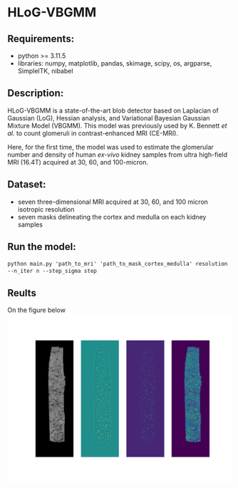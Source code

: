 # HLoG-VBGMM 

## Requirements: 

- python >= 3.11.5
- libraries: numpy, matplotlib, pandas, skimage, scipy, os, argparse, SimpleITK, nibabel

## Description: 

HLoG-VBGMM is a state-of-the-art blob detector based on Laplacian of Gaussian (LoG), Hessian analysis, and Variational Bayesian Gaussian Mixture Model (VBGMM). This model was previously used by K. Bennett _et al._ to count glomeruli in contrast-enhanced MRI (CE-MRI).

Here, for the first time, the model was used to estimate the glomerular number and density of human _ex-vivo_ kidney samples from ultra high-field MRI (16.4T) acquired at 30, 60, and 100-micron. 

## Dataset:

* seven three-dimensional MRI acquired at 30, 60, and 100 micron isotropic resolution
* seven masks delineating the cortex and medulla on each kidney samples

## Run the model:

```
python main.py 'path_to_mri' 'path_to_mask_cortex_medulla' resolution --n_iter n --step_sigma step
```

## Reults

On the figure below 
![plot](./figures/fig1.png)
